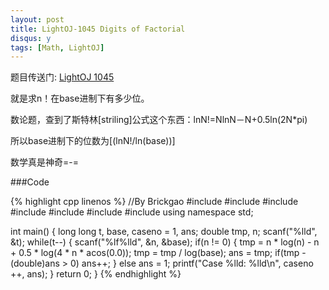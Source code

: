 ```yaml
---
layout: post
title: LightOJ-1045 Digits of Factorial
disqus: y
tags: [Math, LightOJ]
---
```


题目传送门: <a href = "http://lightoj.com/volume_showproblem.php?problem=1045" >LightOJ 1045</a>

就是求n！在base进制下有多少位。

数论题，查到了斯特林[striling]公式这个东西：lnN!=NlnN－N+0.5ln(2N*pi)

所以base进制下的位数为[(lnN!/ln(base))]

数学真是神奇=-=

###Code

{% highlight cpp linenos %}
//By Brickgao
#include <iostream>
#include <cstdio>
#include <cstring>
#include <cmath>
#include <cstdlib>
#include <algorithm>
#include <vector>
using namespace std;

int main()
{
    long long t, base, caseno = 1, ans;
    double tmp, n;
    scanf("%lld", &t);
    while(t--)
    {
        scanf("%lf%lld", &n, &base);
        if(n != 0)
        {
            tmp = n * log(n) - n + 0.5 * log(4 * n * acos(0.0));
            tmp = tmp / log(base);
            ans = tmp;
            if(tmp - (double)ans > 0) ans++;
        }
        else
            ans = 1;
        printf("Case %lld: %lld\n", caseno ++, ans);
    }
    return 0;
}
{% endhighlight %}
